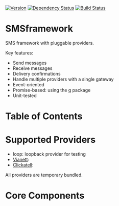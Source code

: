 [![Version](https://badge.fury.io/js/smsframework.png)](https://npmjs.org/package/smsframework)
[![Dependency Status](https://gemnasium.com/kolypto/nodejs-smsframework.png)](https://gemnasium.com/kolypto/nodejs-smsframework)
[![Build Status](https://travis-ci.org/kolypto/nodejs-smsframework.png?branch=master)](https://travis-ci.org/kolypto/nodejs-smsframework)

SMSframework
============

SMS framework with pluggable providers.

Key features:

* Send messages
* Receive messages
* Delivery confirmations
* Handle multiple providers with a single gateway
* Event-oriented
* Promise-based: using the [q](https://npmjs.org/package/q) package
* Unit-tested






Table of Contents
=================






Supported Providers
===================

* loop: loopback provider for testing
* [Vianett](http://www.vianett.com/):
* [Clickatell](https://www.clickatell.com/):

All providers are temporary bundled.






Core Components
===============
